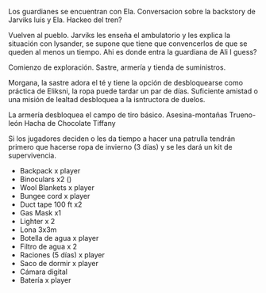Los guardianes se encuentran con Ela.
Conversacion sobre la backstory de Jarviks luis y Ela.
Hackeo del tren?

Vuelven al pueblo.
Jarviks les enseña el ambulatorio y les explica la situación con lysander, se supone que tiene que convencerlos de que se queden al menos un tiempo. Ahi es donde entra la guardiana de Ali I guess?

Comienzo de exploración.
Sastre, armería y tienda de suministros.

Morgana, la sastre adora el té y tiene la opción de desbloquearse como práctica de Eliksni, la ropa puede tardar un par de días. Suficiente amistad o una misión de lealtad desbloquea a la isntructora de duelos.

La armería desbloquea el campo de tiro básico.
Asesina-montañas
Trueno-león
Hacha de Chocolate
Tiffany


Si los jugadores deciden o les da tiempo a hacer una patrulla tendrán primero que hacerse ropa de invierno (3 días) y se les dará un kit de supervivencia.
- Backpack x player
- Binoculars x2 ()
- Wool Blankets x player
- Bungee cord x player
- Duct tape 100 ft x2
- Gas Mask x1
- Lighter x 2
- Lona 3x3m
- Botella de agua x player
- Filtro de agua x 2
- Raciones (5 días) x player
- Saco de dormir x player
- Cámara digital
- Batería x player